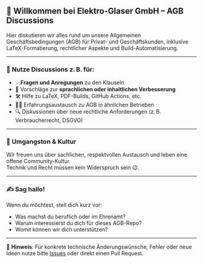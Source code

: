 ## 💬 Willkommen bei Elektro-Glaser GmbH – AGB Discussions

Hier diskutieren wir alles rund um unsere Allgemeinen Geschäftsbedingungen (AGB) für Privat- und Geschäftskunden, inklusive LaTeX-Formatierung, rechtlicher Aspekte und Build-Automatisierung.

---

### 🧭 Nutze Discussions z. B. für:

- 💡 **Fragen und Anregungen** zu den Klauseln
- 📝 Vorschläge zur **sprachlichen oder inhaltlichen Verbesserung**
- 🛠️ Hilfe zu LaTeX, PDF-Builds, GitHub Actions, etc.
- 🧑‍💻 Erfahrungsaustausch zu AGB in ähnlichen Betrieben
- 🔍 Diskussionen über neue rechtliche Anforderungen (z. B. Verbraucherrecht, DSGVO)

---

### 🤝 Umgangston & Kultur

Wir freuen uns über sachlichen, respektvollen Austausch und leben eine offene Community-Kultur.  
Technik und Recht müssen kein Widerspruch sein 😉.

---

### ✍️ Sag hallo!

Wenn du möchtest, stell dich kurz vor:  
- Was machst du beruflich oder im Ehrenamt?  
- Warum interessierst du dich für dieses AGB-Repo?  
- Womit können wir dich unterstützen?

---

📢 **Hinweis**: Für konkrete technische Änderungswünsche, Fehler oder neue Ideen nutze bitte [Issues](https://github.com/Elektro-Glaser-GmbH/agb/issues) oder direkt einen Pull Request.
